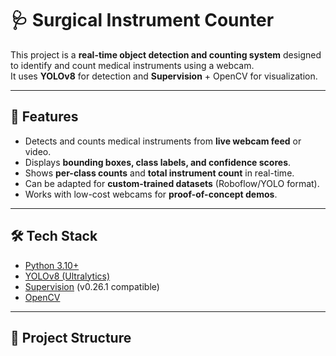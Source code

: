# 🩺 Surgical Instrument Counter  

This project is a **real-time object detection and counting system** designed to identify and count medical instruments using a webcam.  
It uses **YOLOv8** for detection and **Supervision** + OpenCV for visualization.  

---

## 🚀 Features
- Detects and counts medical instruments from **live webcam feed** or video.
- Displays **bounding boxes, class labels, and confidence scores**.
- Shows **per-class counts** and **total instrument count** in real-time.
- Can be adapted for **custom-trained datasets** (Roboflow/YOLO format).
- Works with low-cost webcams for **proof-of-concept demos**.

---

## 🛠️ Tech Stack
- [Python 3.10+](https://www.python.org/)
- [YOLOv8 (Ultralytics)](https://github.com/ultralytics/ultralytics)
- [Supervision](https://github.com/roboflow/supervision) (v0.26.1 compatible)
- [OpenCV](https://opencv.org/)

---

## 📂 Project Structure

